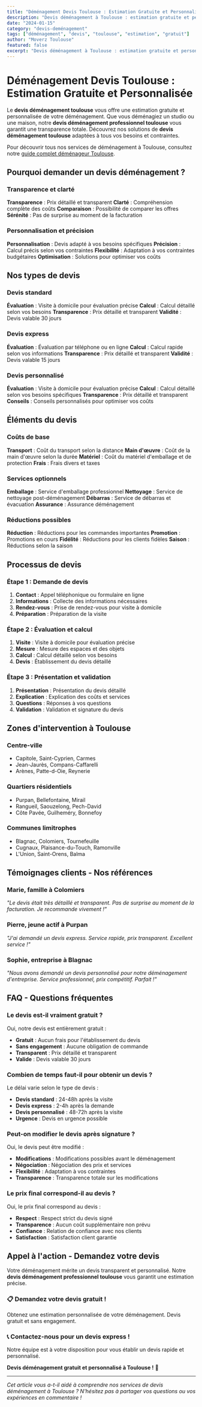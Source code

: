 ```yaml
---
title: "Déménagement Devis Toulouse : Estimation Gratuite et Personnalisée"
description: "Devis déménagement à Toulouse : estimation gratuite et personnalisée. Calcul précis, transparence totale, sans engagement. Demandez votre devis gratuit."
date: "2024-01-15"
category: "devis-deménagement"
tags: ["déménagement", "devis", "toulouse", "estimation", "gratuit"]
author: "Moverz Toulouse"
featured: false
excerpt: "Devis déménagement à Toulouse : estimation gratuite et personnalisée. Calcul précis, transparence totale, sans engagement."
---
```


# Déménagement Devis Toulouse : Estimation Gratuite et Personnalisée

Le **devis déménagement toulouse** vous offre une estimation gratuite et personnalisée de votre déménagement. Que vous déménagiez un studio ou une maison, notre **devis déménagement professionnel toulouse** vous garantit une transparence totale. Découvrez nos solutions de **devis déménagement toulouse** adaptées à tous vos besoins et contraintes.

Pour découvrir tous nos services de déménagement à Toulouse, consultez notre [guide complet déménageur Toulouse](/blog/demenageur-toulouse).

## Pourquoi demander un devis déménagement ?

### Transparence et clarté

**Transparence** : Prix détaillé et transparent
**Clarté** : Compréhension complète des coûts
**Comparaison** : Possibilité de comparer les offres
**Sérénité** : Pas de surprise au moment de la facturation

### Personnalisation et précision

**Personnalisation** : Devis adapté à vos besoins spécifiques
**Précision** : Calcul précis selon vos contraintes
**Flexibilité** : Adaptation à vos contraintes budgétaires
**Optimisation** : Solutions pour optimiser vos coûts

## Nos types de devis

### Devis standard

**Évaluation** : Visite à domicile pour évaluation précise
**Calcul** : Calcul détaillé selon vos besoins
**Transparence** : Prix détaillé et transparent
**Validité** : Devis valable 30 jours

### Devis express

**Évaluation** : Évaluation par téléphone ou en ligne
**Calcul** : Calcul rapide selon vos informations
**Transparence** : Prix détaillé et transparent
**Validité** : Devis valable 15 jours

### Devis personnalisé

**Évaluation** : Visite à domicile pour évaluation précise
**Calcul** : Calcul détaillé selon vos besoins spécifiques
**Transparence** : Prix détaillé et transparent
**Conseils** : Conseils personnalisés pour optimiser vos coûts

## Éléments du devis

### Coûts de base

**Transport** : Coût du transport selon la distance
**Main d'œuvre** : Coût de la main d'œuvre selon la durée
**Matériel** : Coût du matériel d'emballage et de protection
**Frais** : Frais divers et taxes

### Services optionnels

**Emballage** : Service d'emballage professionnel
**Nettoyage** : Service de nettoyage post-déménagement
**Débarras** : Service de débarras et évacuation
**Assurance** : Assurance déménagement

### Réductions possibles

**Réduction** : Réductions pour les commandes importantes
**Promotion** : Promotions en cours
**Fidélité** : Réductions pour les clients fidèles
**Saison** : Réductions selon la saison

## Processus de devis

### Étape 1 : Demande de devis

1. **Contact** : Appel téléphonique ou formulaire en ligne
2. **Informations** : Collecte des informations nécessaires
3. **Rendez-vous** : Prise de rendez-vous pour visite à domicile
4. **Préparation** : Préparation de la visite

### Étape 2 : Évaluation et calcul

1. **Visite** : Visite à domicile pour évaluation précise
2. **Mesure** : Mesure des espaces et des objets
3. **Calcul** : Calcul détaillé selon vos besoins
4. **Devis** : Établissement du devis détaillé

### Étape 3 : Présentation et validation

1. **Présentation** : Présentation du devis détaillé
2. **Explication** : Explication des coûts et services
3. **Questions** : Réponses à vos questions
4. **Validation** : Validation et signature du devis

## Zones d'intervention à Toulouse

### Centre-ville
- Capitole, Saint-Cyprien, Carmes
- Jean-Jaurès, Compans-Caffarelli
- Arènes, Patte-d-Oie, Reynerie

### Quartiers résidentiels
- Purpan, Bellefontaine, Mirail
- Rangueil, Saouzelong, Pech-David
- Côte Pavée, Guilheméry, Bonnefoy

### Communes limitrophes
- Blagnac, Colomiers, Tournefeuille
- Cugnaux, Plaisance-du-Touch, Ramonville
- L'Union, Saint-Orens, Balma

## Témoignages clients - Nos références

### Marie, famille à Colomiers
*"Le devis était très détaillé et transparent. Pas de surprise au moment de la facturation. Je recommande vivement !"*

### Pierre, jeune actif à Purpan
*"J'ai demandé un devis express. Service rapide, prix transparent. Excellent service !"*

### Sophie, entreprise à Blagnac
*"Nous avons demandé un devis personnalisé pour notre déménagement d'entreprise. Service professionnel, prix compétitif. Parfait !"*

## FAQ - Questions fréquentes

### Le devis est-il vraiment gratuit ?

Oui, notre devis est entièrement gratuit :
- **Gratuit** : Aucun frais pour l'établissement du devis
- **Sans engagement** : Aucune obligation de commande
- **Transparent** : Prix détaillé et transparent
- **Valide** : Devis valable 30 jours

### Combien de temps faut-il pour obtenir un devis ?

Le délai varie selon le type de devis :
- **Devis standard** : 24-48h après la visite
- **Devis express** : 2-4h après la demande
- **Devis personnalisé** : 48-72h après la visite
- **Urgence** : Devis en urgence possible

### Peut-on modifier le devis après signature ?

Oui, le devis peut être modifié :
- **Modifications** : Modifications possibles avant le déménagement
- **Négociation** : Négociation des prix et services
- **Flexibilité** : Adaptation à vos contraintes
- **Transparence** : Transparence totale sur les modifications

### Le prix final correspond-il au devis ?

Oui, le prix final correspond au devis :
- **Respect** : Respect strict du devis signé
- **Transparence** : Aucun coût supplémentaire non prévu
- **Confiance** : Relation de confiance avec nos clients
- **Satisfaction** : Satisfaction client garantie

## Appel à l'action - Demandez votre devis

Votre déménagement mérite un devis transparent et personnalisé. Notre **devis déménagement professionnel toulouse** vous garantit une estimation précise.

### 📋 **Demandez votre devis gratuit !**

Obtenez une estimation personnalisée de votre déménagement. Devis gratuit et sans engagement.

### 📞 **Contactez-nous pour un devis express !**

Notre équipe est à votre disposition pour vous établir un devis rapide et personnalisé.

**Devis déménagement gratuit et personnalisé à Toulouse !** 🚚

---

*Cet article vous a-t-il aidé à comprendre nos services de devis déménagement à Toulouse ? N'hésitez pas à partager vos questions ou vos expériences en commentaire !*

